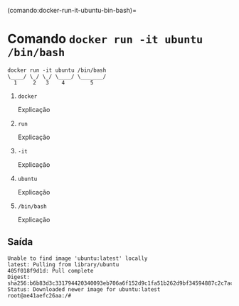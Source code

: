 
(comando:docker-run-it-ubuntu-bin-bash)=

# Comando `docker run -it ubuntu /bin/bash`


```
docker run -it ubuntu /bin/bash
\____/ \_/ \_/ \____/ \_______/
  1     2   3    4        5    
```

1. `docker`

    Explicação

2. `run`

    Explicação

3. `-it`

    Explicação

4. `ubuntu`

    Explicação

5. `/bin/bash`

    Explicação



## Saída

```
Unable to find image 'ubuntu:latest' locally
latest: Pulling from library/ubuntu
405f018f9d1d: Pull complete 
Digest: sha256:b6b83d3c331794420340093eb706a6f152d9c1fa51b262d9bf34594887c2c7ac
Status: Downloaded newer image for ubuntu:latest
root@ae41aefc26aa:/#
```

